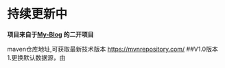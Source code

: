 # 持续更新中
**项目来自于[My-Blog](https://github.com/ZHENFENG13/My-Blog)
的二开项目**

maven仓库地址,可获取最新技术版本  https://mvnrepository.com/
##V1.0版本
1.更换默认数据源，由

